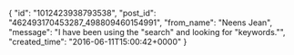  {
   "id": "1012423938793538",
   "post_id": "462493170453287_498809460154991",
   "from_name": "Neens Jean",
   "message": "I have been using the \"search\" and looking for \"keywords.\"",
   "created_time": "2016-06-11T15:00:42+0000"
 }
